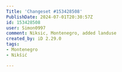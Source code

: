 ```yaml
---
Title: 'Changeset #153428508'
PublishDate: 2024-07-01T20:30:57Z
id: 153428508
user: Simon0997
comment: Niksic, Montenegro, added landuse
created_by: iD 2.29.0
tags:
- Montenegro
- Nikšić

---
```

